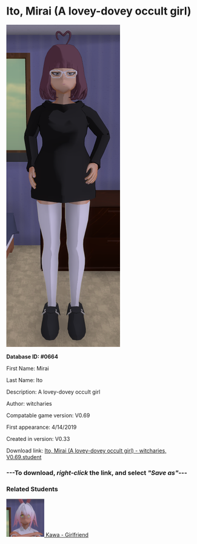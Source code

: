 # Ito, Mirai (A lovey-dovey occult girl)

<img src="../../Files/Images/Ito, Mirai (A lovey-dovey occult girl).png" title="Ito, Mirai (A lovey-dovey occult girl) - witcharies, V0.69">

**Database ID: #0664**

First Name: Mirai

Last Name: Ito

Description: A lovey-dovey occult girl

Author: witcharies

Compatable game version: V0.69

First appearance: 4/14/2019

Created in version: V0.33

Download link: <a href="https://raw.githubusercontent.com/Arbiter1223/Daigaku-Gurashi-Custom-Students/master/Files/Student%20Files/Ito%2C%20Mirai%20(A%20lovey-dovey%20occult%20girl)%20-%20witcharies%2C%20V0.69.student">Ito, Mirai (A lovey-dovey occult girl) - witcharies, V0.69.student</a>

### ---**To download, _right-click_ the link, and select _"Save as"_**---

### Related Students

<a href="Koizumi, Kawa (An athletic yandere).md"><img src="../../Files/Thumbs/Koizumi, Kawa (An athletic yandere).png" height="100" width="100" title="Koizumi, Kawa (An athletic yandere) - witcharies, V0.69"></a><a href="Koizumi, Kawa (An athletic yandere).md"> Kawa - Girlfriend</a>

